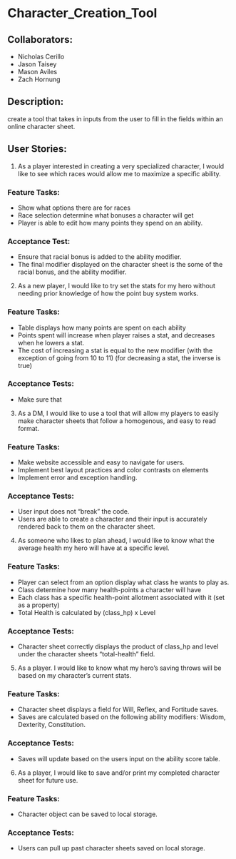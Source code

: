 # Character_Creation_Tool

## Collaborators:

- Nicholas Cerillo
- Jason Taisey
- Mason Aviles
- Zach Hornung

## Description:

create a tool that takes in inputs from the user to fill in the fields within an online character sheet.

## User Stories:

1. As a player interested in creating a very specialized character, I would like to see which races would allow me to maximize a specific ability.

### Feature Tasks:

- Show what options there are for races
- Race selection determine what bonuses a character will get
- Player is able to edit how many points they spend on an ability.

### Acceptance Test:

- Ensure that racial bonus is added to the ability modifier.
- The final modifier displayed on the character sheet is the some of the racial bonus, and the ability modifier.

2. As a new player, I would like to try set the stats for my hero without needing prior knowledge of how the point buy system works.

### Feature Tasks:

- Table displays how many points are spent on each ability
- Points spent will increase when player raises a stat, and decreases when he lowers a stat.
- The cost of increasing a stat is equal to the new modifier (with the exception of going from 10 to 11) (for decreasing a stat, the inverse is true)

### Acceptance Tests:

- Make sure that

3. As a DM, I would like to use a tool that will allow my players to easily make character sheets that follow a homogenous, and easy to read format.

### Feature Tasks:

- Make website accessible and easy to navigate for users.
- Implement best layout practices and color contrasts on elements
- Implement error and exception handling.

### Acceptance Tests:

- User input does not “break” the code.
- Users are able to create a character and their input is accurately rendered back to them on the character sheet.

4. As someone who likes to plan ahead, I would like to know what the average health my hero will have at a specific level.

### Feature Tasks:

- Player can select from an option display what class he wants to play as.
- Class determine how many health-points a character will have
- Each class has a specific health-point allotment associated with it (set as a property)
- Total Health is calculated by (class_hp) x Level

### Acceptance Tests:

- Character sheet correctly displays the product of class_hp and level under the character sheets “total-health” field.

5. As a player. I would like to know what my hero’s saving throws will be based on my character’s current stats.

### Feature Tasks:

- Character sheet displays a field for Will, Reflex, and Fortitude saves.
- Saves are calculated based on the following ability modifiers: Wisdom, Dexterity, Constitution.

### Acceptance Tests:

- Saves will update based on the users input on the ability score table.

6. As a player, I would like to save and/or print my completed character sheet for future use.

### Feature Tasks:

- Character object can be saved to local storage.

### Acceptance Tests:

- Users can pull up past character sheets saved on local storage.
